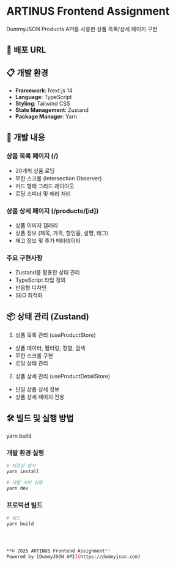 # ARTINUS Frontend Assignment

DummyJSON Products API를 사용한 상품 목록/상세 페이지 구현

## 🚀 배포 URL

## 📋 개발 환경
- **Framework**: Next.js 14
- **Language**: TypeScript
- **Styling**: Tailwind CSS
- **State Management**: Zustand
- **Package Manager**: Yarn

## 📌 개발 내용

### 상품 목록 페이지 (/)
- 20개씩 상품 로딩
- 무한 스크롤 (Intersection Observer)
- 카드 형태 그리드 레이아웃
- 로딩 스피너 및 에러 처리

### 상품 상세 페이지 (/products/[id])
- 상품 이미지 갤러리
- 상품 정보 (제목, 가격, 할인율, 설명, 태그)
- 재고 정보 및 추가 메타데이터

### 주요 구현사항
- Zustand를 활용한 상태 관리
- TypeScript 타입 정의
- 반응형 디자인
- SEO 최적화

## 📦 상태 관리 (Zustand)

1. 상품 목록 관리 (useProductStore)
- 상품 데이터, 필터링, 정렬, 검색
- 무한 스크롤 구현
- 로딩 상태 관리

2. 상품 상세 관리 (useProductDetailStore)
- 단일 상품 상세 정보
- 상품 상세 페이지 전용


## 🛠️ 빌드 및 실행 방법
yarn build

### 개발 환경 실행
```bash
# 의존성 설치
yarn install

# 개발 서버 실행
yarn dev
```

### 프로덕션 빌드
```bash
# 빌드
yarn build




**© 2025 ARTINUS Frontend Assignment**  
Powered by [DummyJSON API](https://dummyjson.com)